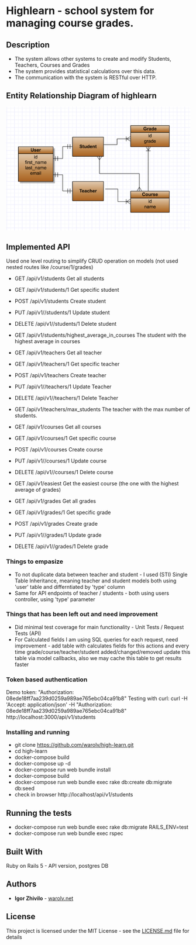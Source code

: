 # Highlearn - school system for managing course grades.

## Description
  * The system allows other systems to create and modify Students, Teachers, Courses and Grades
  * The system provides statistical calculations over this data.
  * The communication with the system is RESTful over HTTP.

## Entity Relationship Diagram of highlearn 
 ![alt text](images/erd.png "Highlearn ERD")

## Implemented API
  Used one level routing to simplify CRUD operation on models (not used nested routes like /course/1/grades)
 
  * GET    /api/v1/students     Get all students
  * GET    /api/v1/students/1   Get specific student        
  * POST   /api/v1/students     Create student
  * PUT    /api/v1//students/1  Update student
  * DELETE /api/v1//students/1  Delete student
  * GET    /api/v1/students/highest_average_in_courses  The student with the highest average in courses 

  * GET    /api/v1/teachers     Get all teacher              
  * GET    /api/v1/teachers/1   Get specific teacher         
  * POST   /api/v1/teachers     Create teacher
  * PUT    /api/v1//teachers/1  Update Teacher
  * DELETE /api/v1//teachers/1  Delete Teacher
  * GET    /api/v1/teachers/max_students  The teacher with the max number of students.

  * GET    /api/v1/courses      Get all courses              
  * GET    /api/v1/courses/1    Get specific course         
  * POST   /api/v1/courses      Create course
  * PUT    /api/v1//courses/1   Update course
  * DELETE /api/v1//courses/1   Delete course
  * GET    /api/v1/easiest      Get the easiest course (the one with the highest average of grades)

  * GET    /api/v1/grades       Get all grades              
  * GET    /api/v1/grades/1     Get specific grade         
  * POST   /api/v1/grades       Create grade
  * PUT    /api/v1//grades/1    Update grade
  * DELETE /api/v1//grades/1    Delete grade

### Things to empasize
  * To not duplicate data between teacher and student - I used (STI) Single Table Inheritance, meaning teacher and student models
  both using 'user' table and differntiated by 'type' column
  * Same for API endpoints of teacher / students - both using users controller, using 'type' parameter

### Things that has been left out and need improvement
  * Did minimal test coverage for main functionality - Unit Tests / Request Tests (API)
  * For Calculated fields I am using SQL queries for each request, need improvement - add table with calculates fields for this actions and every time grade/course/teacher/student added/changed/removed update this table via model callbacks, also we may cache this table to get results faster

### Token based authentication 
  Demo token: "Authorization: 08ede18ff7aa239d0259a989ae765ebc04ca91b8"
  Testing with curl: curl -H 'Accept: application/json' -H "Authorization: 08ede18ff7aa239d0259a989ae765ebc04ca91b8" http://localhost:3000/api/v1/students

### Installing and running
  * git clone https://github.com/warolv/high-learn.git
  * cd high-learn
  * docker-compose build
  * docker-compose up -d
  * docker-compose run web bundle install
  * docker-compose build
  * docker-compose run web bundle exec rake db:create db:migrate db:seed 
  * check in browser http://localhost/api/v1/students 

## Running the tests
  * docker-compose run web bundle exec rake db:migrate RAILS_ENV=test
  * docker-compose run web bundle exec rspec

## Built With

  Ruby on Rails 5 - API version, postgres DB

## Authors

* **Igor Zhivilo** - [warolv.net](https://warolv.net)

## License

This project is licensed under the MIT License - see the [LICENSE.md](LICENSE.md) file for details
